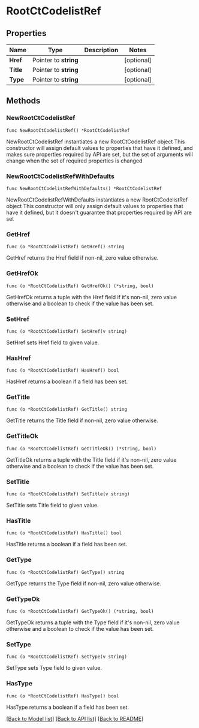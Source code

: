 # RootCtCodelistRef

## Properties

Name | Type | Description | Notes
------------ | ------------- | ------------- | -------------
**Href** | Pointer to **string** |  | [optional] 
**Title** | Pointer to **string** |  | [optional] 
**Type** | Pointer to **string** |  | [optional] 

## Methods

### NewRootCtCodelistRef

`func NewRootCtCodelistRef() *RootCtCodelistRef`

NewRootCtCodelistRef instantiates a new RootCtCodelistRef object
This constructor will assign default values to properties that have it defined,
and makes sure properties required by API are set, but the set of arguments
will change when the set of required properties is changed

### NewRootCtCodelistRefWithDefaults

`func NewRootCtCodelistRefWithDefaults() *RootCtCodelistRef`

NewRootCtCodelistRefWithDefaults instantiates a new RootCtCodelistRef object
This constructor will only assign default values to properties that have it defined,
but it doesn't guarantee that properties required by API are set

### GetHref

`func (o *RootCtCodelistRef) GetHref() string`

GetHref returns the Href field if non-nil, zero value otherwise.

### GetHrefOk

`func (o *RootCtCodelistRef) GetHrefOk() (*string, bool)`

GetHrefOk returns a tuple with the Href field if it's non-nil, zero value otherwise
and a boolean to check if the value has been set.

### SetHref

`func (o *RootCtCodelistRef) SetHref(v string)`

SetHref sets Href field to given value.

### HasHref

`func (o *RootCtCodelistRef) HasHref() bool`

HasHref returns a boolean if a field has been set.

### GetTitle

`func (o *RootCtCodelistRef) GetTitle() string`

GetTitle returns the Title field if non-nil, zero value otherwise.

### GetTitleOk

`func (o *RootCtCodelistRef) GetTitleOk() (*string, bool)`

GetTitleOk returns a tuple with the Title field if it's non-nil, zero value otherwise
and a boolean to check if the value has been set.

### SetTitle

`func (o *RootCtCodelistRef) SetTitle(v string)`

SetTitle sets Title field to given value.

### HasTitle

`func (o *RootCtCodelistRef) HasTitle() bool`

HasTitle returns a boolean if a field has been set.

### GetType

`func (o *RootCtCodelistRef) GetType() string`

GetType returns the Type field if non-nil, zero value otherwise.

### GetTypeOk

`func (o *RootCtCodelistRef) GetTypeOk() (*string, bool)`

GetTypeOk returns a tuple with the Type field if it's non-nil, zero value otherwise
and a boolean to check if the value has been set.

### SetType

`func (o *RootCtCodelistRef) SetType(v string)`

SetType sets Type field to given value.

### HasType

`func (o *RootCtCodelistRef) HasType() bool`

HasType returns a boolean if a field has been set.


[[Back to Model list]](../README.md#documentation-for-models) [[Back to API list]](../README.md#documentation-for-api-endpoints) [[Back to README]](../README.md)


